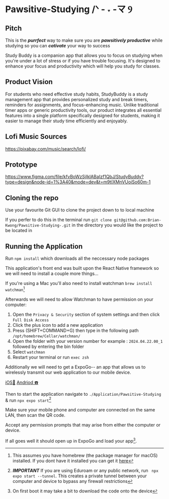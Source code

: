 # Pawsitive-Studying /ᐠ - ˕ -マ Ⳋ

## Pitch

This is the **_purrfect_** way to make sure you are **_pawsitively productive_** while studying so you can **_cativate_** your way to success

Study Buddy is a companion app that allows you to focus on studying when you're under a lot of stress or if you have trouble focusing. It's designed to enhance your focus and productivity which will help you study for classes.

## Product Vision

For students who need effective study habits, StudyBuddy is a study management app that provides personalized study and break timers, reminders for assignments, and focus-enhancing music. Unlike traditional timer apps or generic productivity tools, our product integrates all essential features into a single platform specifically designed for students, making it easier to manage their study time efficiently and enjoyably.

## Lofi Music Sources

<a>https://pixabay.com/music/search/lofi/</a>

## Prototype

https://www.figma.com/file/kfvBoWzSjIklABaIzf1QbJ/StudyBuddy?type=design&node-id=1%3A40&mode=dev&t=m9tIXMnVUoiSo60m-1

## Cloning the repo

Use your favourite Git GUI to clone the project down to to local machine

If you perfer to do this in the terminal run `git clone git@github.com:Brian-Kwong/Pawsitive-Studying-.git` in the directory you would like the project to be located in

## Running the Application

Run `npm install` which downloads all the neccessary node packages

This application's front end was built upon the React Native framework so we will need to install a couple more things...

If you're using a Mac you'll also need to install watchman `brew install watchman`[^1]

Afterwards we will need to allow Watchman to have permission on your computer:

1. Open the `Privacy & Security` section of system settings and then click `Full Disk Access`
2. Click the plus icon to add a new application
3. Press (SHIFT+COMMAND+G) then type in the following path `/opt/homebrew/Cellar/watchman/`
4. Open the folder with your version number for example : `2024.04.22.00_1` followed by entering the bin folder
5. Select `watchman`
6. Restart your terminal or run `exec zsh`

[^1]: This assumes you have homebrew (the package manager for macOS) installed. If you dont have it installed you can get it [here](https://brew.sh/)

Additionally we will need to get a ExpoGo-- an app that allows us to wirelessly transmit our web application to our mobile device.

[iOS📱](https://apps.apple.com/us/app/expo-go/id982107779)
[Andriod ☎️](https://play.google.com/store/apps/details?id=host.exp.exponent&hl=en_US&gl=US&pli=1)

Then to start the application navigate to `./Application/Pawsitive-Studying` & run `npx expo start`[^2]

[^2]: **_IMPORTANT_** If you are using Eduroam or any public network, run ` npx expo start --tunnel`. This creates a private tunnel between your computer and device to bypass any firewall restrictions

Make sure your mobile phone and computer are connected on the same LAN, then scan the QR code.

Accept any permission prompts that may arise from either the computer or device.

If all goes well it should open up in ExpoGo and load your app[^3].
[^3]: On first boot it may take a bit to download the code onto the device
